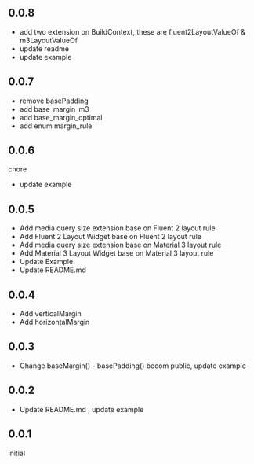 ## 0.0.8

- add two extension on BuildContext, these are fluent2LayoutValueOf & m3LayoutValueOf
- update readme
- update example


## 0.0.7

- remove basePadding
- add base_margin_m3
- add base_margin_optimal
- add enum margin_rule

## 0.0.6

chore

- update example

## 0.0.5

- Add media query size extension base on Fluent 2 layout rule
- Add Fluent 2 Layout Widget base on Fluent 2 layout rule
- Add media query size extension base on Material 3 layout rule
- Add Material 3 Layout Widget base on Material 3 layout rule
- Update Example
- Update README.md

## 0.0.4

- Add verticalMargin
- Add horizontalMargin

## 0.0.3

- Change baseMargin() - basePadding() becom public, update example

## 0.0.2

- Update README.md , update example

## 0.0.1

initial
